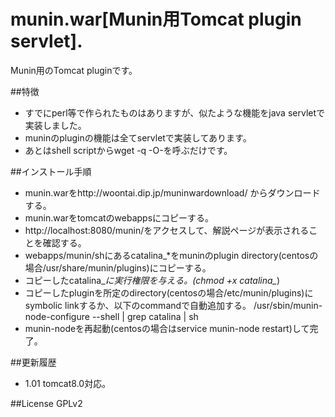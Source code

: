 # munin.war[Munin用Tomcat plugin servlet].
Munin用のTomcat pluginです。

##特徴
* すでにperl等で作られたものはありますが、似たような機能をjava servletで実装しました。
* muninのpluginの機能は全てservletで実装してあります。
* あとはshell scriptからwget -q -O-を呼ぶだけです。

##インストール手順
* munin.warをhttp://woontai.dip.jp/muninwardownload/ からダウンロードする。
* munin.warをtomcatのwebappsにコピーする。
* http://localhost:8080/munin/をアクセスして、解説ページが表示されることを確認する。
* webapps/munin/shにあるcatalina_*をmuninのplugin directory(centosの場合/usr/share/munin/plugins)にコピーする。
* コピーしたcatalina_*に実行権限を与える。(chmod +x catalina_*)
* コピーしたpluginを所定のdirectory(centosの場合/etc/munin/plugins)にsymbolic linkするか、以下のcommandで自動追加する。
/usr/sbin/munin-node-configure --shell | grep catalina | sh
* munin-nodeを再起動(centosの場合はservice munin-node restart)して完了。

##更新履歴
* 1.01 tomcat8.0対応。

##License
GPLv2
